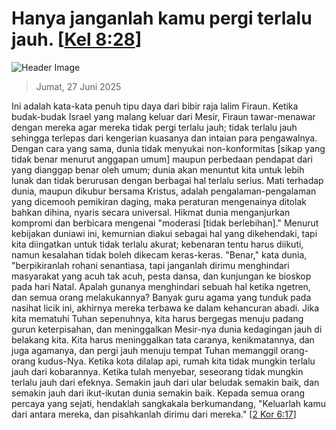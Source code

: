 
# Hanya janganlah kamu pergi terlalu jauh. [[Kel 8:28](http://alkitab.sabda.org/?Kel%208:28)]

![Header Image](https://alkitab.app/slice/sunrise.jpg)

> Jumat, 27 Juni 2025

Ini adalah kata-kata penuh tipu daya dari bibir raja lalim Firaun. Ketika budak-budak Israel yang malang keluar dari Mesir, Firaun tawar-menawar dengan mereka agar mereka tidak pergi terlalu jauh; tidak terlalu jauh sehingga terlepas dari kengerian kuasanya dan intaian para pengawalnya. Dengan cara yang sama, dunia tidak menyukai non-konformitas [sikap yang tidak benar menurut anggapan umum] maupun perbedaan pendapat dari yang dianggap benar oleh umum; dunia akan menuntut kita untuk lebih lunak dan tidak berurusan dengan berbagai hal terlalu serius. Mati terhadap dunia, maupun dikubur bersama Kristus, adalah pengalaman-pengalaman yang dicemooh pemikiran daging, maka peraturan mengenainya ditolak bahkan dihina, nyaris secara universal. Hikmat dunia menganjurkan kompromi dan berbicara mengenai "moderasi [tidak berlebihan]." Menurut kebijakan duniawi ini, kemurnian diakui sebagai hal yang dikehendaki, tapi kita diingatkan untuk tidak terlalu akurat; kebenaran tentu harus diikuti, namun kesalahan tidak boleh dikecam keras-keras. "Benar," kata dunia, "berpikiranlah rohani senantiasa, tapi janganlah dirimu menghindari masyarakat yang acuh tak acuh, pesta dansa, dan kunjungan ke bioskop pada hari Natal. Apalah gunanya menghindari sebuah hal ketika ngetren, dan semua orang melakukannya? Banyak guru agama yang tunduk pada nasihat licik ini, akhirnya mereka terbawa ke dalam kehancuran abadi. Jika kita mematuhi Tuhan sepenuhnya, kita harus bergegas menuju padang gurun keterpisahan, dan meninggalkan Mesir-nya dunia kedagingan jauh di belakang kita. Kita harus meninggalkan tata caranya, kenikmatannya, dan juga agamanya, dan pergi jauh menuju tempat Tuhan memanggil orang-orang kudus-Nya. Ketika kota dilalap api, rumah kita tidak mungkin terlalu jauh dari kobarannya. Ketika tulah menyebar, seseorang tidak mungkin terlalu jauh dari efeknya. Semakin jauh dari ular beludak semakin baik, dan semakin jauh dari ikut-ikutan dunia semakin baik. Kepada semua orang percaya yang sejati, hendaklah sangkakala berkumandang, "Keluarlah kamu dari antara mereka, dan pisahkanlah dirimu dari mereka." [[2 Kor  6:17](http://alkitab.sabda.org/?2%20Kor%20%206:17)]
    
